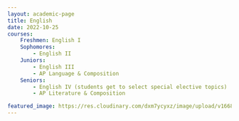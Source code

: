 ```yaml
---
layout: academic-page
title: English
date: 2022-10-25
courses:
    Freshmen: English I
    Sophomores:
        - English II
    Juniors:
        - English III
        - AP Language & Composition
    Seniors:
        - English IV (students get to select special elective topics)
        - AP Literature & Composition

featured_image: https://res.cloudinary.com/dxm7ycyxz/image/upload/v1668016848/2022/03/english-image_ms8w8a.jpg
---
```


